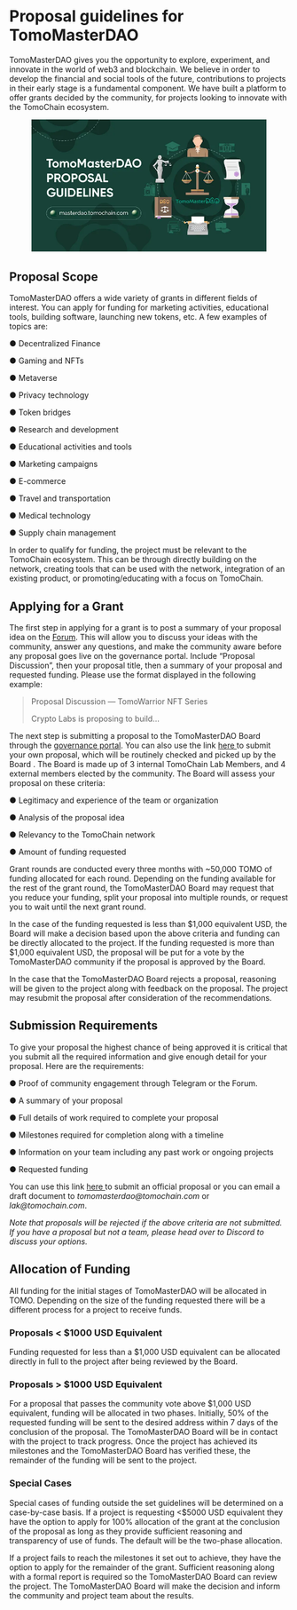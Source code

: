 # Proposal guidelines for TomoMasterDAO

TomoMasterDAO gives you the opportunity to explore, experiment, and innovate in the world of web3 and blockchain. We believe in order to develop the financial and social tools of the future, contributions to projects in their early stage is a fundamental component. We have built a platform to offer grants decided by the community, for projects looking to innovate with the TomoChain ecosystem.

<figure><img src="../.gitbook/assets/1_l2oyHfWIPIzq-VloyljYuw.webp" alt=""><figcaption></figcaption></figure>

## Proposal Scope <a href="#6db5" id="6db5"></a>

TomoMasterDAO offers a wide variety of grants in different fields of interest. You can apply for funding for marketing activities, educational tools, building software, launching new tokens, etc. A few examples of topics are:

● Decentralized Finance

● Gaming and NFTs

● Metaverse

● Privacy technology

● Token bridges

● Research and development

● Educational activities and tools

● Marketing campaigns

● E-commerce

● Travel and transportation

● Medical technology

● Supply chain management

In order to qualify for funding, the project must be relevant to the TomoChain ecosystem. This can be through directly building on the network, creating tools that can be used with the network, integration of an existing product, or promoting/educating with a focus on TomoChain.

## Applying for a Grant <a href="#0684" id="0684"></a>

The first step in applying for a grant is to post a summary of your proposal idea on the [Forum](https://forum.tomochain.com/c/tomomasterdao/35.). This will allow you to discuss your ideas with the community, answer any questions, and make the community aware before any proposal goes live on the governance portal. Include “Proposal Discussion”, then your proposal title, then a summary of your proposal and requested funding. Please use the format displayed in the following example:

> Proposal Discussion — TomoWarrior NFT Series
>
> Crypto Labs is proposing to build…

The next step is submitting a proposal to the TomoMasterDAO Board through the [governance portal](https://masterdao.tomochain.com/). You can also use the link [here ](https://forms.gle/uHhXxzVfmXn98hwz8)to submit your own proposal, which will be routinely checked and picked up by the Board . The Board is made up of 3 internal TomoChain Lab Members, and 4 external members elected by the community. The Board will assess your proposal on these criteria:

● Legitimacy and experience of the team or organization

● Analysis of the proposal idea

● Relevancy to the TomoChain network

● Amount of funding requested

Grant rounds are conducted every three months with \~50,000 TOMO of funding allocated for each round. Depending on the funding available for the rest of the grant round, the TomoMasterDAO Board may request that you reduce your funding, split your proposal into multiple rounds, or request you to wait until the next grant round.

In the case of the funding requested is less than $1,000 equivalent USD, the Board will make a decision based upon the above criteria and funding can be directly allocated to the project. If the funding requested is more than $1,000 equivalent USD, the proposal will be put for a vote by the TomoMasterDAO community if the proposal is approved by the Board.

In the case that the TomoMasterDAO Board rejects a proposal, reasoning will be given to the project along with feedback on the proposal. The project may resubmit the proposal after consideration of the recommendations.

## Submission Requirements <a href="#4ade" id="4ade"></a>

To give your proposal the highest chance of being approved it is critical that you submit all the required information and give enough detail for your proposal. Here are the requirements:

● Proof of community engagement through Telegram or the Forum.

● A summary of your proposal

● Full details of work required to complete your proposal

● Milestones required for completion along with a timeline

● Information on your team including any past work or ongoing projects

● Requested funding

You can use this link [here ](https://forms.gle/uHhXxzVfmXn98hwz8) to submit an official proposal or you can email a draft document to _tomomasterdao@tomochain.com_ or _lak@tomochain.com_.

_Note that proposals will be rejected if the above criteria are not submitted. If you have a proposal but not a team, please head over to Discord to discuss your options._

## Allocation of Funding <a href="#9545" id="9545"></a>

All funding for the initial stages of TomoMasterDAO will be allocated in TOMO. Depending on the size of the funding requested there will be a different process for a project to receive funds.

### Proposals < $1000 USD Equivalent <a href="#a76b" id="a76b"></a>

Funding requested for less than a $1,000 USD equivalent can be allocated directly in full to the project after being reviewed by the Board.

### Proposals > $1000 USD Equivalent <a href="#f2b3" id="f2b3"></a>

For a proposal that passes the community vote above $1,000 USD equivalent, funding will be allocated in two phases. Initially, 50% of the requested funding will be sent to the desired address within 7 days of the conclusion of the proposal. The TomoMasterDAO Board will be in contact with the project to track progress. Once the project has achieved its milestones and the TomoMasterDAO Board has verified these, the remainder of the funding will be sent to the project.

### Special Cases <a href="#3095" id="3095"></a>

Special cases of funding outside the set guidelines will be determined on a case-by-case basis. If a project is requesting <$5000 USD equivalent they have the option to apply for 100% allocation of the grant at the conclusion of the proposal as long as they provide sufficient reasoning and transparency of use of funds. The default will be the two-phase allocation.

If a project fails to reach the milestones it set out to achieve, they have the option to apply for the remainder of the grant. Sufficient reasoning along with a formal report is required so the TomoMasterDAO Board can review the project. The TomoMasterDAO Board will make the decision and inform the community and project team about the results.
